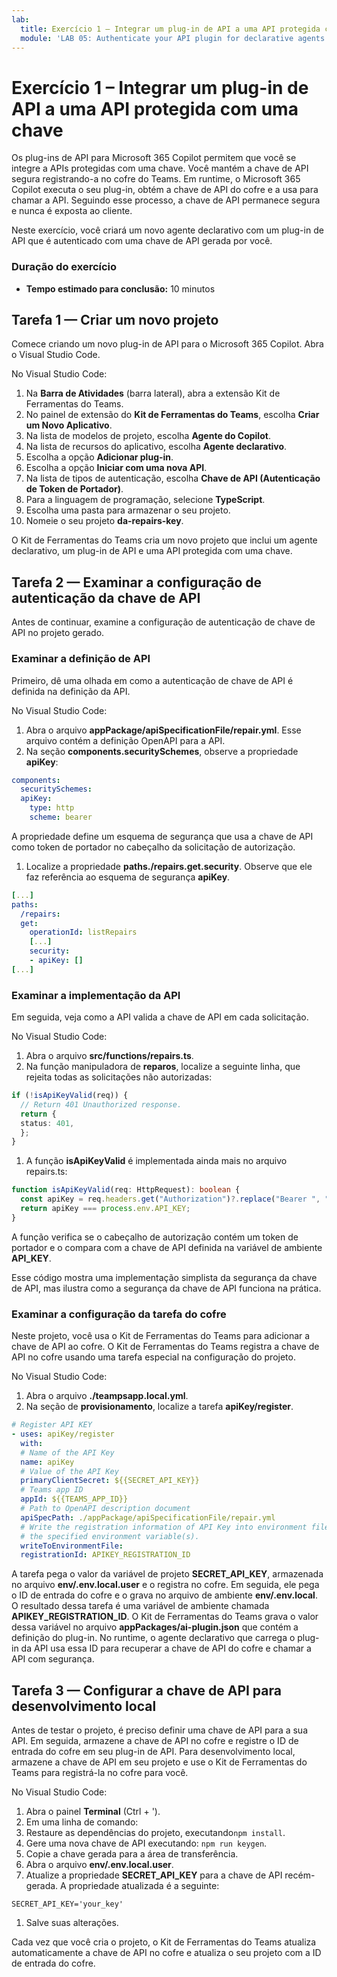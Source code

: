 ```yaml
---
lab:
  title: Exercício 1 – Integrar um plug-in de API a uma API protegida com uma chave
  module: 'LAB 05: Authenticate your API plugin for declarative agents with secured APIs'
---
```


# Exercício 1 – Integrar um plug-in de API a uma API protegida com uma chave

Os plug-ins de API para Microsoft 365 Copilot permitem que você se integre a APIs protegidas com uma chave. Você mantém a chave de API segura registrando-a no cofre do Teams. Em runtime, o Microsoft 365 Copilot executa o seu plug-in, obtém a chave de API do cofre e a usa para chamar a API. Seguindo esse processo, a chave de API permanece segura e nunca é exposta ao cliente.

Neste exercício, você criará um novo agente declarativo com um plug-in de API que é autenticado com uma chave de API gerada por você.

### Duração do exercício

- **Tempo estimado para conclusão:** 10 minutos

## Tarefa 1 — Criar um novo projeto

Comece criando um novo plug-in de API para o Microsoft 365 Copilot. Abra o Visual Studio Code.

No Visual Studio Code:

1. Na **Barra de Atividades** (barra lateral), abra a extensão Kit de Ferramentas do Teams.
1. No painel de extensão do **Kit de Ferramentas do Teams**, escolha **Criar um Novo Aplicativo**.
1. Na lista de modelos de projeto, escolha **Agente do Copilot**.
1. Na lista de recursos do aplicativo, escolha **Agente declarativo**.
1. Escolha a opção **Adicionar plug-in**.
1. Escolha a opção **Iniciar com uma nova API**.
1. Na lista de tipos de autenticação, escolha **Chave de API (Autenticação de Token de Portador)**.
1. Para a linguagem de programação, selecione **TypeScript**.
1. Escolha uma pasta para armazenar o seu projeto.
1. Nomeie o seu projeto **da-repairs-key**.

O Kit de Ferramentas do Teams cria um novo projeto que inclui um agente declarativo, um plug-in de API e uma API protegida com uma chave.

## Tarefa 2 — Examinar a configuração de autenticação da chave de API

Antes de continuar, examine a configuração de autenticação de chave de API no projeto gerado.

### Examinar a definição de API

Primeiro, dê uma olhada em como a autenticação de chave de API é definida na definição da API.

No Visual Studio Code:

1. Abra o arquivo **appPackage/apiSpecificationFile/repair.yml**. Esse arquivo contém a definição OpenAPI para a API.
1. Na seção **components.securitySchemes**, observe a propriedade **apiKey**:

  ```yml
  components:
    securitySchemes:
    apiKey:
      type: http
      scheme: bearer
  ```

  A propriedade define um esquema de segurança que usa a chave de API como token de portador no cabeçalho da solicitação de autorização.

1. Localize a propriedade **paths./repairs.get.security**. Observe que ele faz referência ao esquema de segurança **apiKey**.

  ```yml
  [...]
  paths:
    /repairs:
    get:
      operationId: listRepairs
      [...]
      security:
      - apiKey: []
  [...] 
  ```

### Examinar a implementação da API

Em seguida, veja como a API valida a chave de API em cada solicitação.

No Visual Studio Code:

1. Abra o arquivo **src/functions/repairs.ts**.
1. Na função manipuladora de **reparos**, localize a seguinte linha, que rejeita todas as solicitações não autorizadas:

  ```typescript
  if (!isApiKeyValid(req)) {
    // Return 401 Unauthorized response.
    return {
    status: 401,
    };
  } 
  ```

1. A função **isApiKeyValid** é implementada ainda mais no arquivo repairs.ts:

  ```typescript
  function isApiKeyValid(req: HttpRequest): boolean {
    const apiKey = req.headers.get("Authorization")?.replace("Bearer ", "").trim();
    return apiKey === process.env.API_KEY;
  }
  ```

  A função verifica se o cabeçalho de autorização contém um token de portador e o compara com a chave de API definida na variável de ambiente **API_KEY**.

Esse código mostra uma implementação simplista da segurança da chave de API, mas ilustra como a segurança da chave de API funciona na prática.

### Examinar a configuração da tarefa do cofre

Neste projeto, você usa o Kit de Ferramentas do Teams para adicionar a chave de API ao cofre. O Kit de Ferramentas do Teams registra a chave de API no cofre usando uma tarefa especial na configuração do projeto.

No Visual Studio Code:

1. Abra o arquivo **./teampsapp.local.yml**.
1. Na seção de **provisionamento**, localize a tarefa **apiKey/register**.

  ```yml
  # Register API KEY
  - uses: apiKey/register
    with:
    # Name of the API Key
    name: apiKey
    # Value of the API Key
    primaryClientSecret: ${{SECRET_API_KEY}}
    # Teams app ID
    appId: ${{TEAMS_APP_ID}}
    # Path to OpenAPI description document
    apiSpecPath: ./appPackage/apiSpecificationFile/repair.yml
    # Write the registration information of API Key into environment file for
    # the specified environment variable(s).
    writeToEnvironmentFile:
    registrationId: APIKEY_REGISTRATION_ID
  ```

  A tarefa pega o valor da variável de projeto **SECRET_API_KEY**, armazenada no arquivo **env/.env.local.user** e o registra no cofre. Em seguida, ele pega o ID de entrada do cofre e o grava no arquivo de ambiente **env/.env.local**. O resultado dessa tarefa é uma variável de ambiente chamada **APIKEY_REGISTRATION_ID**. O Kit de Ferramentas do Teams grava o valor dessa variável no arquivo **appPackages/ai-plugin.json** que contém a definição do plug-in. No runtime, o agente declarativo que carrega o plug-in da API usa essa ID para recuperar a chave de API do cofre e chamar a API com segurança.

## Tarefa 3 — Configurar a chave de API para desenvolvimento local

Antes de testar o projeto, é preciso definir uma chave de API para a sua API. Em seguida, armazene a chave de API no cofre e registre o ID de entrada do cofre em seu plug-in de API. Para desenvolvimento local, armazene a chave de API em seu projeto e use o Kit de Ferramentas do Teams para registrá-la no cofre para você.

No Visual Studio Code:

1. Abra o painel **Terminal** (Ctrl + ').
1. Em uma linha de comando:
  1. Restaure as dependências do projeto, executando`npm install`.
  1. Gere uma nova chave de API executando: `npm run keygen`.
  1. Copie a chave gerada para a área de transferência.
1. Abra o arquivo **env/.env.local.user**.
1. Atualize a propriedade **SECRET_API_KEY** para a chave de API recém-gerada. A propriedade atualizada é a seguinte:

  ```text
  SECRET_API_KEY='your_key'
  ```

1. Salve suas alterações.

Cada vez que você cria o projeto, o Kit de Ferramentas do Teams atualiza automaticamente a chave de API no cofre e atualiza o seu projeto com a ID de entrada do cofre.